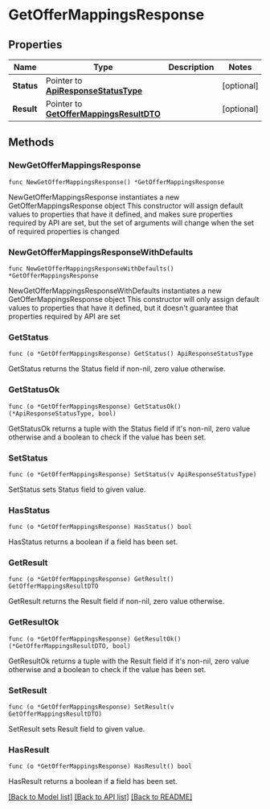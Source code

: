 # GetOfferMappingsResponse

## Properties

Name | Type | Description | Notes
------------ | ------------- | ------------- | -------------
**Status** | Pointer to [**ApiResponseStatusType**](ApiResponseStatusType.md) |  | [optional] 
**Result** | Pointer to [**GetOfferMappingsResultDTO**](GetOfferMappingsResultDTO.md) |  | [optional] 

## Methods

### NewGetOfferMappingsResponse

`func NewGetOfferMappingsResponse() *GetOfferMappingsResponse`

NewGetOfferMappingsResponse instantiates a new GetOfferMappingsResponse object
This constructor will assign default values to properties that have it defined,
and makes sure properties required by API are set, but the set of arguments
will change when the set of required properties is changed

### NewGetOfferMappingsResponseWithDefaults

`func NewGetOfferMappingsResponseWithDefaults() *GetOfferMappingsResponse`

NewGetOfferMappingsResponseWithDefaults instantiates a new GetOfferMappingsResponse object
This constructor will only assign default values to properties that have it defined,
but it doesn't guarantee that properties required by API are set

### GetStatus

`func (o *GetOfferMappingsResponse) GetStatus() ApiResponseStatusType`

GetStatus returns the Status field if non-nil, zero value otherwise.

### GetStatusOk

`func (o *GetOfferMappingsResponse) GetStatusOk() (*ApiResponseStatusType, bool)`

GetStatusOk returns a tuple with the Status field if it's non-nil, zero value otherwise
and a boolean to check if the value has been set.

### SetStatus

`func (o *GetOfferMappingsResponse) SetStatus(v ApiResponseStatusType)`

SetStatus sets Status field to given value.

### HasStatus

`func (o *GetOfferMappingsResponse) HasStatus() bool`

HasStatus returns a boolean if a field has been set.

### GetResult

`func (o *GetOfferMappingsResponse) GetResult() GetOfferMappingsResultDTO`

GetResult returns the Result field if non-nil, zero value otherwise.

### GetResultOk

`func (o *GetOfferMappingsResponse) GetResultOk() (*GetOfferMappingsResultDTO, bool)`

GetResultOk returns a tuple with the Result field if it's non-nil, zero value otherwise
and a boolean to check if the value has been set.

### SetResult

`func (o *GetOfferMappingsResponse) SetResult(v GetOfferMappingsResultDTO)`

SetResult sets Result field to given value.

### HasResult

`func (o *GetOfferMappingsResponse) HasResult() bool`

HasResult returns a boolean if a field has been set.


[[Back to Model list]](../README.md#documentation-for-models) [[Back to API list]](../README.md#documentation-for-api-endpoints) [[Back to README]](../README.md)


